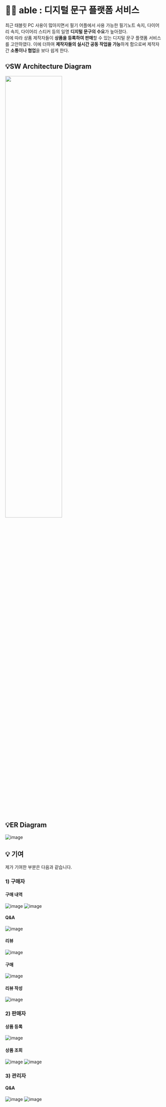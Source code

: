 # 👩‍💻 able : 디지털 문구 플랫폼 서비스
최근 태블릿 PC 사용이 많아지면서 필기 어플에서 사용 가능한 필기노트 속지, 
다이어리 속지, 다이어리 스티커 등의 일명 **디지털 문구의 수요**가 높아졌다. 
<br>이에 따라
상품 제작자들이 **상품을 등록하여 판매**할 수 있는 디지털 문구 플랫폼 서비스를
고안하였다. 이에 더하여 **제작자들의 실시간 공동 작업을 가능**하게 함으로써 제작자
간 **소통이나 협업**을 보다 쉽게 한다. 

## 💡SW Architecture Diagram
<img src="https://github.com/codesooo/web-design-teamproject/assets/88030238/0cc13c4b-1ad0-4b03-81db-f5cc197a73fb" width="60%">

## 💡ER Diagram
![image](https://github.com/codesooo/web-design-teamproject/assets/88030238/6fa45973-2d37-487c-804c-5de9e8bb5489)

## 💡 기여
제가 기여한 부분은 다음과 같습니다.

### 1) 구매자
#### 구매 내역
![image](https://github.com/codesooo/web-design-teamproject/assets/88030238/4ac84769-ede1-465a-859a-6aef95a1e4a3)
![image](https://github.com/codesooo/web-design-teamproject/assets/88030238/9d6142d6-766a-4c7d-baa7-e00220b3493b)

#### Q&A
![image](https://github.com/codesooo/web-design-teamproject/assets/88030238/ce22347c-9097-4571-aa56-c853afc4734b)

#### 리뷰
![image](https://github.com/codesooo/web-design-teamproject/assets/88030238/242c9d94-6db2-4dc6-963b-44f726c5a3a6)

#### 구매
![image](https://github.com/codesooo/web-design-teamproject/assets/88030238/61f9ce79-2cae-4795-bb69-d5ad3da7214a)

#### 리뷰 작성
![image](https://github.com/codesooo/web-design-teamproject/assets/88030238/f5673975-b6cb-449f-b233-0c5ea1de0762)

### 2) 판매자
#### 상품 등록
![image](https://github.com/codesooo/web-design-teamproject/assets/88030238/83cb7db1-c7ae-417a-82dd-64295ec33678)

#### 상품 조회
![image](https://github.com/codesooo/web-design-teamproject/assets/88030238/9901a045-7cb8-4e69-a5f3-1f7f35ae1b2c)
![image](https://github.com/codesooo/web-design-teamproject/assets/88030238/c39f507e-d61a-4d97-92a1-2ae676e5f3d8)

### 3) 관리자
#### Q&A
![image](https://github.com/codesooo/web-design-teamproject/assets/88030238/9af9d59c-e7da-4590-97d3-1d192733eda0)
![image](https://github.com/codesooo/web-design-teamproject/assets/88030238/6fac1419-58ad-4ebb-9758-f527c980070e)


